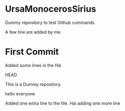 # UrsaMonocerosSirius
Dummy repository to test Github commands

A few line are added by me. 

# First Commit
Added some lines in the file

HEAD

This is a Dummy repository.


hello everyone


Added one extra line to the file.
Hai adding one more line
